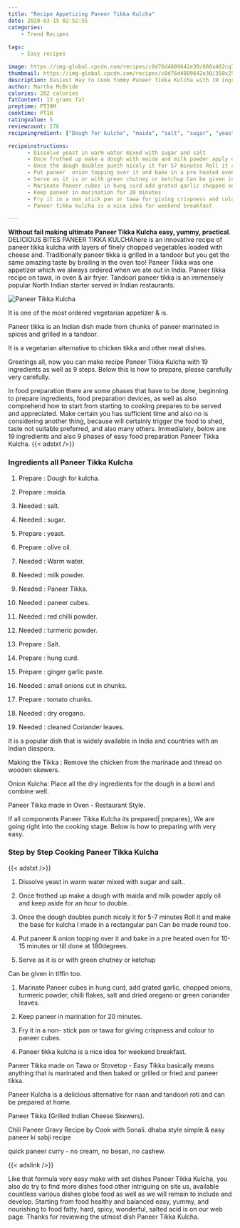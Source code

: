```yaml
---
title: "Recipe Appetizing Paneer Tikka Kulcha"
date: 2020-03-15 02:52:55
categories:
    - Trend Recipes
    
tags:
    - Easy recipes

image: https://img-global.cpcdn.com/recipes/c8d76d4889642e30/680x482cq70/paneer-tikka-kulcha-recipe-main-photo.jpg
thumbnail: https://img-global.cpcdn.com/recipes/c8d76d4889642e30/350x250cq70/paneer-tikka-kulcha-recipe-main-photo.jpg
description: Easiest Way to Cook Yummy Paneer Tikka Kulcha with 19 ingredients and 9 stages of easy cooking.
author: Martha McBride
calories: 202 calories
fatContent: 13 grams fat
preptime: PT39M
cooktime: PT1H
ratingvalue: 5
reviewcount: 176
recipeingredient: ["Dough for kulcha", "maida", "salt", "sugar", "yeast", "olive oil", "Warm water", "milk powder", "Paneer Tikka", "paneer cubes", "red chilli powder", "turmeric powder", "Salt", "hung curd", "ginger garlic paste", "small onions cut in chunks", "tomato chunks", "dry oregano", "cleaned Coriander leaves"]

recipeinstructions: 
      - Dissolve yeast in warm water mixed with sugar and salt 
      - Once frothed up make a dough with maida and milk powder apply oil and keep aside for an hour to double 
      - Once the dough doubles punch nicely it for 57 minutes Roll it and make the base for kulchaI made in a rectangular panCan be made round too 
      - Put paneer  onion topping over it and bake in a pre heated oven for 1015 minutes or till done at 180degrees 
      - Serve as it is or with green chutney or ketchup Can be given in tiffin too 
      - Marinate Paneer cubes in hung curd add grated garlic chopped onions turmeric powder chilli flakes salt and dried oregano or green coriander leaves 
      - Keep paneer in marination for 20 minutes 
      - Fry it in a non stick pan or tawa for giving crispness and colour to paneer cubes 
      - Paneer tikka kulcha is a nice idea for weekend breakfast

---
```




**Without fail making ultimate Paneer Tikka Kulcha easy, yummy, practical**. DELICIOUS BITES PANEER TIKKA KULCHAhere is an innovative recipe of paneer tikka kulcha with layers of finely chopped vegetables loaded with cheese and. Traditionally paneer tikka is grilled in a tandoor but you get the same amazing taste by broiling in the oven too! Paneer Tikka was one appetizer which we always ordered when we ate out in India. Paneer tikka recipe on tawa, in oven &amp; air fryer. Tandoori paneer tikka is an immensely popular North Indian starter served in Indian restaurants.


![Paneer Tikka Kulcha](https://img-global.cpcdn.com/recipes/c8d76d4889642e30/680x482cq70/paneer-tikka-kulcha-recipe-main-photo.jpg "Paneer Tikka Kulcha")



It is one of the most ordered vegetarian appetizer &amp; is.

Paneer tikka is an Indian dish made from chunks of paneer marinated in spices and grilled in a tandoor.

It is a vegetarian alternative to chicken tikka and other meat dishes.


Greetings all, now you can make recipe Paneer Tikka Kulcha with 19 ingredients as well as 9 steps. Below this is how to prepare, please carefully very carefully.

In food preparation there are some phases that have to be done, beginning to prepare ingredients, food preparation devices, as well as also comprehend how to start from starting to cooking prepares to be served and appreciated. Make certain you has sufficient time and also no is considering another thing, because will certainly trigger the food to shed, taste not suitable preferred, and also many others. Immediately, below are 19 ingredients and also 9 phases of easy food preparation Paneer Tikka Kulcha.
{{< adstxt />}}

### Ingredients all Paneer Tikka Kulcha


1. Prepare  : Dough for kulcha.

1. Prepare  : maida.

1. Needed  : salt.

1. Needed  : sugar.

1. Prepare  : yeast.

1. Prepare  : olive oil.

1. Needed  : Warm water.

1. Needed  : milk powder.

1. Needed  : Paneer Tikka.

1. Needed  : paneer cubes.

1. Needed  : red chilli powder.

1. Needed  : turmeric powder.

1. Prepare  : Salt.

1. Prepare  : hung curd.

1. Prepare  : ginger garlic paste.

1. Needed  : small onions cut in chunks.

1. Prepare  : tomato chunks.

1. Needed  : dry oregano.

1. Needed  : cleaned Coriander leaves.


It is a popular dish that is widely available in India and countries with an Indian diaspora.

Making the Tikka : Remove the chicken from the marinade and thread on wooden skewers.

Onion Kulcha: Place all the dry ingredients for the dough in a bowl and combine well.

Paneer Tikka made in Oven - Restaurant Style.


If all components Paneer Tikka Kulcha its prepared| prepares}, We are going right into the cooking stage. Below is how to preparing with very easy.

### Step by Step Cooking Paneer Tikka Kulcha

{{< adstxt />}}


1. Dissolve yeast in warm water mixed with sugar and salt..



1. Once frothed up make a dough with maida and milk powder 
apply oil and keep aside for an hour to double..



1. Once the dough doubles punch nicely it for 5-7 minutes 
Roll it and make the base for kulcha
I made in a rectangular pan
Can be made round too.



1. Put paneer &amp; onion topping over it and bake in a pre heated oven for 10-15 minutes or till done at 180degrees.



1. Serve as it is or with green chutney or ketchup 

Can be given in tiffin too.



1. Marinate Paneer cubes in hung curd, add grated garlic, chopped onions, turmeric powder, chilli flakes, salt and dried oregano or green coriander leaves.



1. Keep paneer in marination for 20 minutes.



1. Fry it in a non- stick pan or tawa for giving crispness and colour to paneer cubes.



1. Paneer tikka kulcha is a nice idea for weekend breakfast.




Paneer Tikka made on Tawa or Stovetop - Easy Tikka basically means anything that is marinated and then baked or grilled or fried and paneer tikka.

Paneer Kulcha is a delicious alternative for naan and tandoori roti and can be prepared at home.

Paneer Tikka (Grilled Indian Cheese Skewers).

Chili Paneer Gravy Recipe by Cook with Sonali. dhaba style simple &amp; easy paneer ki sabji recipe

quick paneer curry - no cream, no besan, no cashew.


{{< adslink />}}

Like that formula very easy make with set dishes Paneer Tikka Kulcha, you also do try to find more dishes food other intriguing on site us, available countless various dishes globe food as well as we will remain to include and develop. Starting from food healthy and balanced easy, yummy, and nourishing to food fatty, hard, spicy, wonderful, salted acid is on our web page. Thanks for reviewing the utmost dish Paneer Tikka Kulcha.
